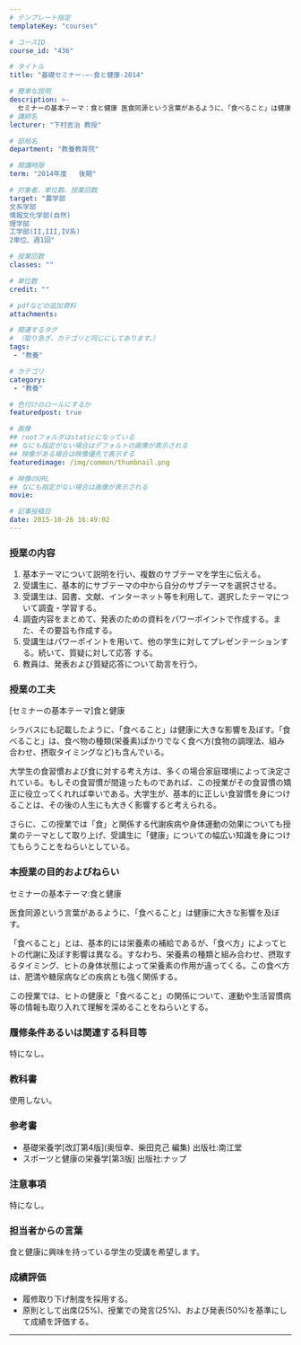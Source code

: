 ```yaml
---
# テンプレート指定
templateKey: "courses"

# コースID
course_id: "436"

# タイトル
title: "基礎セミナー-−-食と健康-2014"

# 簡単な説明
description: >-
  セミナーの基本テーマ：食と健康 医食同源という言葉があるように、「食べること」は健康に大きな影響を及ぼす。「食べること」とは、基本 的には栄養素の補給であるが、「食べ方」によってヒトの代謝に及ぼす影響は異なる。すなわち、栄養素の種 類と組み合わせ、摂取するタイミング、ヒトの身体状態によって栄養素の作用が違ってくる。この食べ方は、 肥満や糖尿病などの疾病とも強く関係する。この授業では、ヒトの健康 ...
# 講師名
lecturer: "下村吉治 教授"

# 部局名
department: "教養教育院"

# 開講時限
term: "2014年度	後期"

# 対象者、単位数、授業回数
target: "農学部
文系学部
情報文化学部(自然)
理学部
工学部(II,III,IV系)
2単位、週1回"

# 授業回数
classes: ""

# 単位数
credit: ""

# pdfなどの追加資料
attachments:

# 関連するタグ
# （取り急ぎ、カテゴリと同じにしてあります。）
tags:
 - "教養"

# カテゴリ
category:
 - "教養"

# 色付けのロールにするか
featuredpost: true

# 画像
## rootフォルダはstaticになっている
## なにも指定がない場合はデフォルトの画像が表示される
## 映像がある場合は映像優先で表示する
featuredimage: /img/common/thumbnail.png

# 映像のURL
## なにも指定がない場合は画像が表示される
movie: 

# 記事投稿日
date: 2015-10-26 16:49:02
---
```


### 授業の内容

1. 基本テーマについて説明を行い、複数のサブテーマを学生に伝える。
2. 受講生に、基本的にサブテーマの中から自分のサブテーマを選択させる。
3. 受講生は、図書、文献、インターネット等を利用して、選択したテーマについて調査・学習する。
4. 調査内容をまとめて、発表のための資料をパワーポイントで作成する。また、その要旨も作成する。
5. 受講生はパワーポイントを用いて、他の学生に対してプレゼンテーションする。続いて、質疑に対して応答 する。
6. 教員は、発表および質疑応答について助言を行う。


### 授業の工夫

[セミナーの基本テーマ]食と健康

シラバスにも記載したように、「食べること」は健康に大きな影響を及ぼす。「食べること」は、食べ物の種類(栄養素)ばかりでなく食べ方(食物の調理法、組み合わせ、摂取タイミングなど)も含んでいる。

大学生の食習慣および食に対する考え方は、多くの場合家庭環境によって決定されている。もしその食習慣が間違ったものであれば、この授業がその食習慣の矯正に役立ってくれれば幸いである。大学生が、基本的に正しい食習慣を身につけることは、その後の人生にも大きく影響すると考えられる。

さらに、この授業では「食」と関係する代謝疾病や身体運動の効果についても授業のテーマとして取り上げ、受講生に「健康」についての幅広い知識を身につけてもらうことをねらいとしている。





### 本授業の目的およびねらい

セミナーの基本テーマ:食と健康

医食同源という言葉があるように、「食べること」は健康に大きな影響を及ぼす。

「食べること」とは、基本的には栄養素の補給であるが、「食べ方」によってヒトの代謝に及ぼす影響は異なる。すなわち、栄養素の種類と組み合わせ、摂取するタイミング、ヒトの身体状態によって栄養素の作用が違ってくる。この食べ方は、肥満や糖尿病などの疾病とも強く関係する。

この授業では、ヒトの健康と「食べること」の関係について、運動や生活習慣病等の情報も取り入れて理解を深めることをねらいとする。

### 履修条件あるいは関連する科目等

特になし。

### 教科書

使用しない。

### 参考書

* 基礎栄養学[改訂第4版](奥恒幸、柴田克己 編集) 出版社:南江堂
* スポーツと健康の栄養学[第3版] 出版社:ナップ

### 注意事項

特になし。

### 担当者からの言葉

食と健康に興味を持っている学生の受講を希望します。











### 成績評価

* 履修取り下げ制度を採用する。
* 原則として出席(25%)、授業での発言(25%)、および発表(50%)を基準にして成績を評価する。



-----